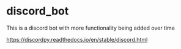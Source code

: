 # discord_bot
This is a discord bot with more functionality being added over time

https://discordpy.readthedocs.io/en/stable/discord.html

